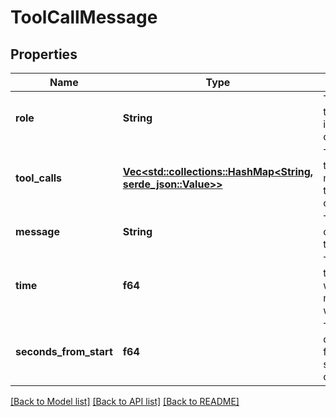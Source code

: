# ToolCallMessage

## Properties

Name | Type | Description | Notes
------------ | ------------- | ------------- | -------------
**role** | **String** | The role of the tool call in the conversation. | 
**tool_calls** | [**Vec<std::collections::HashMap<String, serde_json::Value>>**](std::collections::HashMap.md) | The list of tool calls made during the conversation. | 
**message** | **String** | The message content for the tool call. | 
**time** | **f64** | The timestamp when the message was sent. | 
**seconds_from_start** | **f64** | The number of seconds from the start of the conversation. | 

[[Back to Model list]](../README.md#documentation-for-models) [[Back to API list]](../README.md#documentation-for-api-endpoints) [[Back to README]](../README.md)


